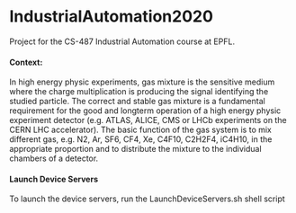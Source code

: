 # IndustrialAutomation2020
Project for the CS-487 Industrial Automation course at EPFL.

<h4>Context:</h4>
In high energy physic experiments, gas mixture is the sensitive medium where the charge multiplication is producing the signal identifying the studied particle. The correct and stable gas mixture is a fundamental requirement for the good and longterm operation of a high energy physic experiment detector (e.g. ATLAS, ALICE, CMS or LHCb experiments on the CERN LHC accelerator). The basic function of the gas system is to mix different gas, e.g. N2, Ar, SF6, CF4, Xe, C4F10, C2H2F4, iC4H10, in the appropriate proportion and to distribute the mixture to the individual chambers of a detector.

<h4>Launch Device Servers</h4>
To launch the device servers, run the LaunchDeviceServers.sh shell script
